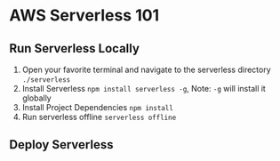 # AWS Serverless 101

## Run Serverless Locally
1. Open your favorite terminal and navigate to the serverless directory `./serverless`
1. Install Serverless `npm install serverless -g`, Note: `-g` will install it globally
1. Install Project Dependencies `npm install`
1. Run serverless offline `serverless offline`

## Deploy Serverless
